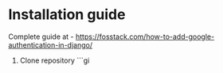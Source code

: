 # Installation guide

Complete guide at - https://fosstack.com/how-to-add-google-authentication-in-django/

1) Clone repository ```gi